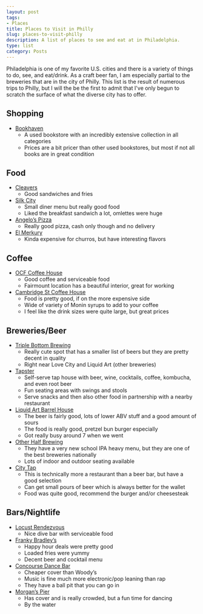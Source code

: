 ```yaml
---
layout: post
tags:
- Places
title: Places to Visit in Philly
slug: places-to-visit-philly
description: A list of places to see and eat at in Philadelphia.
type: list
category: Posts
---
```


Philadelphia is one of my favorite U.S. cities and there is a variety of things to do, see, and eat/drink. As a craft beer fan, I am especially partial to the breweries that are in the city of Philly. This list is the result of numerous trips to Philly, but I will the be the first to admit that I've only begun to scratch the surface of what the diverse city has to offer.

## Shopping
* [Bookhaven](https://www.instagram.com/bookhaven_philly/)
    * A used bookstore with an incredibly extensive collection in all categories
    * Prices are a bit pricer than other used bookstores, but most if not all books are in great condition

## Food
* [Cleavers](https://www.cleaversphilly.com/)
    * Good sandwiches and fries
* [Silk City](https://www.silkcityphilly.com/)
    * Small diner menu but really good food
    * Liked the breakfast sandwich a lot, omlettes were huge
* [Angelo’s Pizza](https://angelospizzeriasouthphiladelphia.com/)
    * Really good pizza, cash only though and no delivery    
* [El Merkury](https://www.elmerkury.com/)
    * Kinda expensive for churros, but have interesting flavors

## Coffee
* [OCF Coffee House](https://www.ocfrealty.com/ocf-coffee-house/)
    * Good coffee and serviceable food
    * Fairmount location has a beautiful interior, great for working
* [Cambridge St Coffee House](https://www.cambridgestcoffeehouse.com/)
    * Food is pretty good, if on the more expensive side
    * Wide of variety of Monin syrups to add to your coffee
    * I feel like the drink sizes were quite large, but great prices

## Breweries/Beer
* [Triple Bottom Brewing](https://triplebottombrewing.com/)
    * Really cute spot that has a smaller list of beers but they are pretty decent in quality
    * Right near Love City and Liquid Art (other breweries)
* [Tapster](https://tapstertastingroom.com/sublocation/philadelphia/)
    * Self-serve tap house with beer, wine, cocktails, coffee, kombucha, and even root beer
    * Fun seating areas with swings and stools
    * Serve snacks and then also other food in partnership with a nearby restaurant
* [Liquid Art Barrel House](https://liquidartbarrelhouse.com/)
    * The beer is fairly good, lots of lower ABV stuff and a good amount of sours
    * The food is really good, pretzel bun burger especially
    * Got really busy around 7 when we went
* [Other Half Brewing](https://otherhalfbrewing.com/location/philadelphia/)
    * They have a very new school IPA heavy menu, but they are one of the best breweries nationally
    * Lots of indoor and outdoor seating available
* [City Tap](https://www.citytap.com/location/city-tap-house-logan-square/)
    * This is technically more a restaurant than a beer bar, but have a good selection
    * Can get small pours of beer which is always better for the wallet
    * Food was quite good, recommend the burger and/or cheesesteak

## Bars/Nightlife
* [Locust Rendezvous](https://locustrendezvous.com/)
    * Nice dive bar with serviceable food 
* [Franky Bradley’s](https://frankybradleys.com/)
    * Happy hour deals were pretty good
    * Loaded fries were yummy
    * Decent beer and cocktail menu
* [Concourse Dance Bar](https://www.concoursedancebar.com/)
    * Cheaper cover than Woody’s
    * Music is fine much more electronic/pop leaning than rap
    * They have a ball pit that you can go in
* [Morgan’s Pier](https://www.morganspier.com/)
    * Has cover and is really crowded, but a fun time for dancing
    * By the water